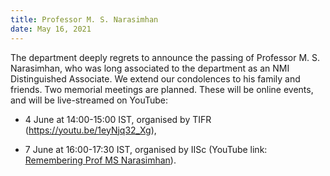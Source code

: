 ```yaml
---
title: Professor M. S. Narasimhan
date: May 16, 2021  
---
```


The department deeply regrets to announce the passing of Professor M. S. Narasimhan, who was long associated to the department as an NMI Distinguished Associate. We extend our condolences to his family and friends. Two memorial meetings are planned. These will be online events, and will be live-streamed on YouTube:

* 4 June at 14:00-15:00 IST, organised by TIFR (https://youtu.be/1eyNjq32_Xg),

* 7 June at 16:00-17:30 IST, organised by IISc (YouTube link: <a href="https://youtu.be/WLDl85LcAr0">Remembering Prof MS Narasimhan</a>).
 
